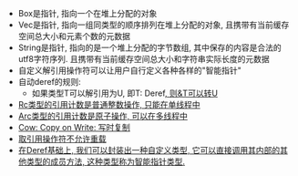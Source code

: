 - Box<T>是指针, 指向一个在堆上分配的对象
- Vec<T>是指针, 指向一组同类型的顺序排列在堆上分配的对象, 且携带有当前缓存空间总大小和元素个数的元数据
- String是指针, 指向的是一个堆上分配的字节数组, 其中保存的内容是合法的utf8字符序列. 且携带有当前缓存空间总大小和字符串实际长度的元数据
- 自定义解引用操作符可以让用户自行定义各种各样的"智能指针"
- 自动deref的规则:
	- 如果类型T可以解引用为U, 即T: Deref<U>, 则&T可以转U
- Rc类型的引用计数是普通整数操作, 只能在单线程中
- Arc类型的引用计数是原子操作, 可以在多线程中
- Cow: Copy on Write: 写时复制
- 取引用操作符不允许重载
- 在Deref基础上, 我们可以封装出一种自定义类型, 它可以直接调用其内部的其他类型的成员方法, 这种类型称为智能指针类型.
